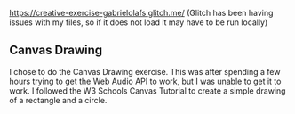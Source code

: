 https://creative-exercise-gabrielolafs.glitch.me/ (Glitch has been having issues with my files, so if it does not load 
it may have to be run locally)

## Canvas Drawing
I chose to do the Canvas Drawing exercise. This was after spending a few hours trying to get the Web Audio API to work, 
but I was unable to get it to work. I followed the W3 Schools Canvas Tutorial to create a simple drawing of a rectangle 
and a circle.
